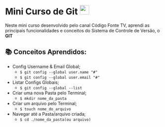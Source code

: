 # Mini Curso de Git <img height="30px" width="30px" src="https://cdn.jsdelivr.net/gh/devicons/devicon@latest/icons/git/git-original.svg"/>

Neste mini curso desenvolvido pelo canal Código Fonte TV, aprendi as principais funcionalidades e conceitos do Sistema de Controle de Versão, o **GIT**

## 📚 Conceitos Aprendidos:
- Config Username & Email Global;
     - `$ git config --global user.name "#"`
     - `$ git config --global user.email "#"`
- Listar Configs Globais;
     - `$ git config --global --list`
- Criar uma nova Pasta pelo Terminal;
     - `$ mkdir nome_da_pasta`
- Criar um arquivo pelo Terminal;
     - `$ touch nome_do_arquivo`
- Navegar até a Pasta/arquivo criada;
     - `$ cd ./nome_da_pasta(ou arquivo)`

